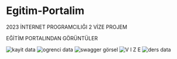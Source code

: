 # Egitim-Portalim

2023 İNTERNET PROGRAMCILIĞI 2 VİZE PROJEM

EĞİTİM PORTALINDAN GÖRÜNTÜLER


![kayit data](https://user-images.githubusercontent.com/110449954/236920959-9078efb1-06b1-4e27-b2b7-2e157f96ce40.JPG)
![ogrenci data](https://user-images.githubusercontent.com/110449954/236920964-d0c6a3c1-ae09-4824-8fee-8153ec6465f6.JPG)
![swagger görsel](https://user-images.githubusercontent.com/110449954/236920967-48e664c2-70a7-4866-b44b-5ec5409f8c61.JPG)
![V I Z E](https://user-images.githubusercontent.com/110449954/236920972-3b5f354f-7327-40fc-b81f-bae461c0cd1a.JPG)
![ders data](https://user-images.githubusercontent.com/110449954/236920973-93d969df-e7d3-4e73-bbe4-88a56e272918.JPG)
